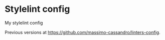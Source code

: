 # Stylelint config

My stylelint config

Previous versions at <https://github.com/massimo-cassandro/linters-config>.
